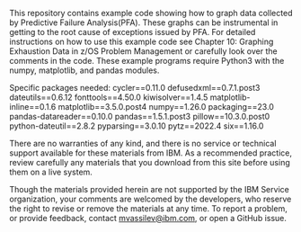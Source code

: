 This repository contains example code showing how to graph data collected by Predictive Failure Analysis(PFA). These graphs can be instrumental in getting to the root cause of exceptions issued by PFA. For detailed instructions on how to use this example code see Chapter 10: Graphing Exhaustion Data in z/OS Problem Management or carefully look over the comments in the code. These example programs require Python3 with the numpy, matplotlib, and pandas modules. 

Specific packages needed:
cycler==0.11.0 
defusedxml==0.7.1.post3 
dateutils==0.6.12 
fonttools==4.50.0 
kiwisolver==1.4.5 
matplotlib-inline==0.1.6
matplotlib==3.5.0.post4 
numpy==1.26.0 
packaging==23.0 
pandas-datareader==0.10.0
pandas==1.5.1.post3
pillow==10.3.0.post0 
python-dateutil==2.8.2
pyparsing==3.0.10
pytz==2022.4
six==1.16.0

There are no warranties of any kind, and there is no service or technical support available for these materials from IBM. As a recommended practice, review carefully any materials that you download from this site before using them on a live system.

Though the materials provided herein are not supported by the IBM Service organization, your comments are welcomed by the developers, who reserve the right to revise or remove the materials at any time. To report a problem, or provide feedback, contact  mvassilev@ibm.com, or open a GitHub issue.